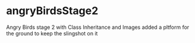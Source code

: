 # angryBirdsStage2
Angry Birds stage 2 with Class Inheritance and Images
added a pltform for the ground to keep the slingshot on it